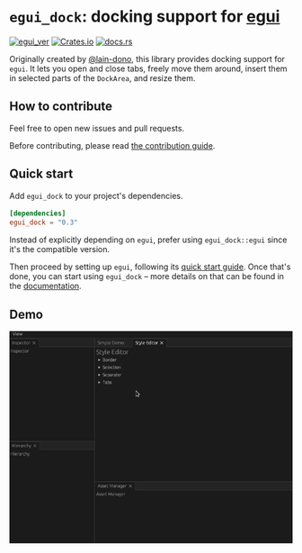 # `egui_dock`: docking support for [egui](https://github.com/emilk/egui)

[![egui_ver](https://img.shields.io/badge/egui-0.19-blue)](https://github.com/emilk/egui)
[![Crates.io](https://img.shields.io/crates/v/egui_dock)](https://crates.io/crates/egui_dock)
[![docs.rs](https://img.shields.io/docsrs/egui_dock)](https://docs.rs/egui_dock/)

Originally created by [@lain-dono](https://github.com/lain-dono), this library provides docking support for `egui`.
It lets you open and close tabs, freely move them around, insert them in selected parts of the `DockArea`, and resize them.

## How to contribute

Feel free to open new issues and pull requests.

Before contributing, please read [the contribution guide](CONTRIBUTING.md).

## Quick start

Add `egui_dock` to your project's dependencies.

```toml
[dependencies]
egui_dock = "0.3"
```

Instead of explicitly depending on `egui`, prefer using `egui_dock::egui` since it's the compatible version.

Then proceed by setting up `egui`, following its [quick start guide](https://github.com/emilk/egui#quick-start).
Once that's done, you can start using `egui_dock` – more details on that can be found in the
[documentation](https://docs.rs/egui_dock/latest/egui_dock/).

## Demo

![demo](images/demo.gif "Demo")
